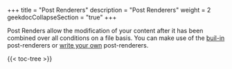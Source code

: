 +++
title = "Post Renderers"
description = "Post Renderers"
weight = 2
geekdocCollapseSection = "true"
+++

Post Renders allow the modification of your content after it has been combined over all conditions on a file basis. You can make use of the [buil-in](built-in/) post-renderers or [write your own](customize/) post-renderers.

{{< toc-tree >}}
